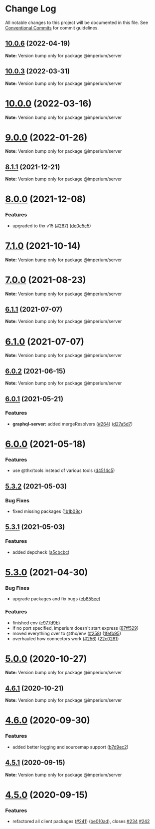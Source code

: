 # Change Log

All notable changes to this project will be documented in this file.
See [Conventional Commits](https://conventionalcommits.org) for commit guidelines.

## [10.0.6](https://github.com/darkadept/imperium/compare/v10.0.5...v10.0.6) (2022-04-19)

**Note:** Version bump only for package @imperium/server





## [10.0.3](https://github.com/darkadept/imperium/compare/v10.0.2...v10.0.3) (2022-03-31)

**Note:** Version bump only for package @imperium/server





# [10.0.0](https://github.com/darkadept/imperium/compare/v9.0.0...v10.0.0) (2022-03-16)

**Note:** Version bump only for package @imperium/server





# [9.0.0](https://github.com/darkadept/imperium/compare/v8.3.0...v9.0.0) (2022-01-26)

**Note:** Version bump only for package @imperium/server





## [8.1.1](https://github.com/darkadept/imperium/compare/v8.1.0...v8.1.1) (2021-12-21)

**Note:** Version bump only for package @imperium/server





# [8.0.0](https://github.com/darkadept/imperium/compare/v7.3.5...v8.0.0) (2021-12-08)


### Features

* upgraded to thx v15 ([#287](https://github.com/darkadept/imperium/issues/287)) ([de0e5c5](https://github.com/darkadept/imperium/commit/de0e5c57f6e6ac6b130439c01b5b5a9a26771d27))





# [7.1.0](https://github.com/darkadept/imperium/compare/v7.0.6...v7.1.0) (2021-10-14)

**Note:** Version bump only for package @imperium/server





# [7.0.0](https://github.com/darkadept/imperium/compare/v6.2.1...v7.0.0) (2021-08-23)

**Note:** Version bump only for package @imperium/server





## [6.1.1](https://github.com/darkadept/imperium/compare/v6.1.0...v6.1.1) (2021-07-07)

**Note:** Version bump only for package @imperium/server





# [6.1.0](https://github.com/darkadept/imperium/compare/v6.0.3...v6.1.0) (2021-07-07)

**Note:** Version bump only for package @imperium/server





## [6.0.2](https://github.com/darkadept/imperium/compare/v6.0.1...v6.0.2) (2021-06-15)

**Note:** Version bump only for package @imperium/server





## [6.0.1](https://github.com/darkadept/imperium/compare/v6.0.0...v6.0.1) (2021-05-21)


### Features

* **graphql-server:** added mergeResolvers ([#264](https://github.com/darkadept/imperium/issues/264)) ([d27a5d7](https://github.com/darkadept/imperium/commit/d27a5d72ae37ddf628c3304270707dd35d8a4805))





# [6.0.0](https://github.com/darkadept/imperium/compare/v5.3.4...v6.0.0) (2021-05-18)


### Features

* use @thx/tools instead of various tools ([d4514c5](https://github.com/darkadept/imperium/commit/d4514c5271e80398a5486b44174bca0f1de9ff7e))





## [5.3.2](https://github.com/darkadept/imperium/compare/v5.3.1...v5.3.2) (2021-05-03)


### Bug Fixes

* fixed missing packages ([1b1b08c](https://github.com/darkadept/imperium/commit/1b1b08c1e22cd33520ff3d268b627cdfd86fb446))





## [5.3.1](https://github.com/darkadept/imperium/compare/v5.3.0...v5.3.1) (2021-05-03)


### Features

* added depcheck ([a5cbcbc](https://github.com/darkadept/imperium/commit/a5cbcbc9dea9a0d02dcedc9f3aaa3c4548da2987))





# [5.3.0](https://github.com/darkadept/imperium/compare/v5.2.1...v5.3.0) (2021-04-30)


### Bug Fixes

* upgrade packages and fix bugs ([eb855ee](https://github.com/darkadept/imperium/commit/eb855ee31b7a9122bfe712a6b2d6cf7dcfcf7c73))


### Features

* finished env ([c977d9b](https://github.com/darkadept/imperium/commit/c977d9bd465a79467efca46e32785c8719ed7764))
* if no port specified, imperium doesn't start express ([87ff529](https://github.com/darkadept/imperium/commit/87ff529215cdae0b0f2165d6a5f1bbde791d64c3))
* moved everything over to @thx/env ([#258](https://github.com/darkadept/imperium/issues/258)) ([1fefb95](https://github.com/darkadept/imperium/commit/1fefb955f37702395fc9e00866120fbb0abe8ee9))
* overhauled how connectors work ([#256](https://github.com/darkadept/imperium/issues/256)) ([22c0281](https://github.com/darkadept/imperium/commit/22c02813778c71d76f6c57aa03695fbeae312c40))





# [5.0.0](https://github.com/darkadept/imperium/compare/v4.6.1...v5.0.0) (2020-10-27)

**Note:** Version bump only for package @imperium/server





## [4.6.1](https://github.com/darkadept/imperium/compare/v4.6.0...v4.6.1) (2020-10-21)

**Note:** Version bump only for package @imperium/server





# [4.6.0](https://github.com/darkadept/imperium/compare/v4.5.1...v4.6.0) (2020-09-30)


### Features

* added better logging and sourcemap support ([b7d9ec2](https://github.com/darkadept/imperium/commit/b7d9ec20d2d58fedb089a19f3cdcbb2701c0e362))





## [4.5.1](https://github.com/darkadept/imperium/compare/v4.5.0...v4.5.1) (2020-09-15)

**Note:** Version bump only for package @imperium/server





# [4.5.0](https://github.com/darkadept/imperium/compare/v4.4.1...v4.5.0) (2020-09-15)


### Features

* refactored all client packages ([#241](https://github.com/darkadept/imperium/issues/241)) ([be010ad](https://github.com/darkadept/imperium/commit/be010ad96e0ddb6f40b189561568df2327025e0e)), closes [#234](https://github.com/darkadept/imperium/issues/234) [#242](https://github.com/darkadept/imperium/issues/242)
